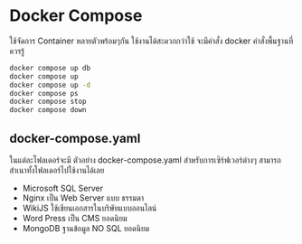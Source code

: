 # Docker Compose
ใช้จัดการ Container หลายตัวพร้อมๆกัน ใช้งานได้สะดวกกว่าใช้ จะมีคำสั่ง docker คำสั่งพื้นฐานที่ควรรู้
``` sh
docker compose up db
docker compose up 
docker compose up -d
docker compose ps 
docker compose stop
docker compose down
```

## docker-compose.yaml
ในแต่ละโฟลเดอร์จะมี ตัวอย่าง docker-compose.yaml สำหรับการเซิร์ฟเวอร์ต่างๆ สามารถสำเนาทั้งโฟลเดอร์ไปใช้งานได้เลย
- Microsoft SQL Server
- Nginx เป็น Web Server แบบ ธรรมดา 
- WikiJS ใช้เขียนเอกสารในบริษัทแบบออนไลน์
- Word Press เป็น CMS ยอดนิยม
- MongoDB ฐานข้อมูล NO SQL ยอดนิยม